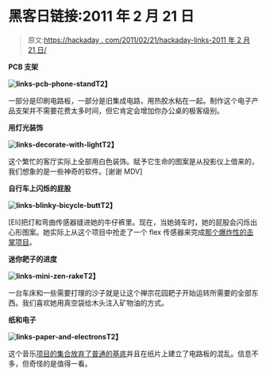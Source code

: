 # 黑客日链接:2011 年 2 月 21 日

> 原文:[https://hackaday . com/2011/02/21/hackaday-links-2011 年 2 月 21 日/](https://hackaday.com/2011/02/21/hackaday-links-february-21-2011/)

**PCB 支架**

**![](../Images/08dec5b6b8b751a7da0fd733adadc9bf.png "links-pcb-phone-stand")T2】**

一部分是印刷电路板，一部分是旧集成电路，用热胶水粘在一起。制作这个电子产品支架并不需要花费太多时间，但它肯定会增加你办公桌的极客级别。

**用灯光装饰**

**![](../Images/827c298b83197d30a0b9d1dc33c4b072.png "links-decorate-with-light")T2】**

这个繁忙的客厅实际上全部用白色装饰。赋予它生命的图案是从投影仪上借来的，我们想象的是一些神奇的软件。[谢谢 MDV]

**自行车上闪烁的屁股**

**![](../Images/8dc2a839473845a958bb00d4d8db3010.png "links-blinky-bicycle-butt")T2】**

[Eli]把灯和弯曲传感器缝进她的牛仔裤里。现在，当她骑车时，她的屁股会闪烁出心形图案。她实际上从这个项目中抢走了一个 flex 传感器来完成[那个爆炸性的击掌项目](http://hackaday.com/2010/12/22/add-explosive-power-to-your-hi-five/)。

**迷你耙子的进度**

**![](../Images/021bb9bf029c080d467777ef4fbde482.png "links-mini-zen-rake")T2】**

一台车床和一些需要打理的沙子就是让这个禅宗花园耙子开始运转所需要的全部东西。我们喜欢她用真空袋给木头注入矿物油的方式。

**纸和电子**

**![](../Images/b9327d1049fa6c52754ae2d3304f624b.png "links-paper-and-electrons")T2】**

这个音乐[项目的集合放弃了普通的基底](http://www.ciat-lonbarde.net/paper/index.html)并且在纸片上建立了电路板的混乱。信息不多，但奇怪的是值得一看。